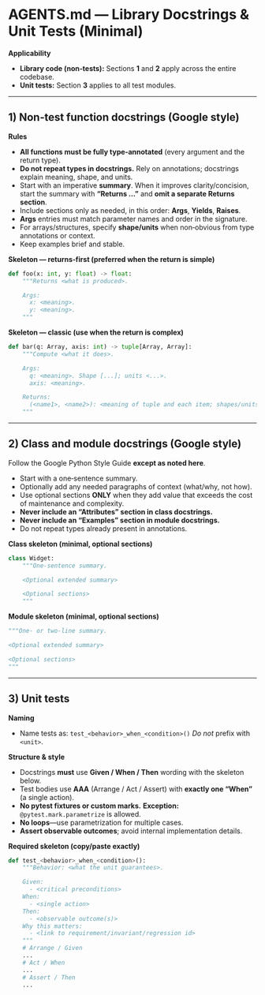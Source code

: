 # AGENTS.md — Library Docstrings & Unit Tests (Minimal)

**Applicability**

* **Library code (non‑tests):** Sections **1** and **2** apply across the entire codebase.
* **Unit tests:** Section **3** applies to all test modules.

---

## 1) Non‑test function docstrings (Google style)

**Rules**

* **All functions must be fully type‑annotated** (every argument and the return type).
* **Do not repeat types in docstrings.** Rely on annotations; docstrings explain meaning, shape, and units.
* Start with an imperative **summary**. When it improves clarity/concision, start the summary with **“Returns …”** and **omit a separate Returns section**.
* Include sections only as needed, in this order: **Args**, **Yields**, **Raises**.
* **Args** entries must match parameter names and order in the signature.
* For arrays/structures, specify **shape/units** when non‑obvious from type annotations or context.
* Keep examples brief and stable.

**Skeleton — returns‑first (preferred when the return is simple)**

```python
def foo(x: int, y: float) -> float:
    """Returns <what is produced>.

    Args:
      x: <meaning>.
      y: <meaning>.
    """
```

**Skeleton — classic (use when the return is complex)**

```python
def bar(q: Array, axis: int) -> tuple[Array, Array]:
    """Compute <what it does>.

    Args:
      q: <meaning>. Shape [...]; units <...>.
      axis: <meaning>.

    Returns:
      (<name1>, <name2>): <meaning of tuple and each item; shapes/units>.
    """
```

---

## 2) Class and module docstrings (Google style)

Follow the Google Python Style Guide **except as noted here**.

* Start with a one‑sentence summary.
* Optionally add any needed paragraphs of context (what/why, not how).
* Use optional sections **ONLY** when they add value that exceeds the cost of maintenance and complexity.
* **Never include an “Attributes” section in class docstrings.**
* **Never include an “Examples” section in module docstrings.**
* Do not repeat types already present in annotations.

**Class skeleton (minimal, optional sections)**

```python
class Widget:
    """One‑sentence summary.

    <Optional extended summary>

    <Optional sections>
    """
```

**Module skeleton (minimal, optional sections)**

```python
"""One‑ or two‑line summary.

<Optional extended summary>

<Optional sections>
"""
```

---

## 3) Unit tests

**Naming**

* Name tests as: `test_<behavior>_when_<condition>()`
  *Do not* prefix with `<unit>`.

**Structure & style**

* Docstrings **must** use **Given / When / Then** wording with the skeleton below.
* Test bodies use **AAA** (Arrange / Act / Assert) with **exactly one “When”** (a single action).
* **No pytest fixtures or custom marks.**
  **Exception:** `@pytest.mark.parametrize` is allowed.
* **No loops**—use parametrization for multiple cases.
* **Assert observable outcomes**; avoid internal implementation details.

**Required skeleton (copy/paste exactly)**

```python
def test_<behavior>_when_<condition>():
    """Behavior: <what the unit guarantees>.

    Given:
      - <critical preconditions>
    When:
      - <single action>
    Then:
      - <observable outcome(s)>
    Why this matters:
      - <link to requirement/invariant/regression id>
    """
    # Arrange / Given
    ...
    # Act / When
    ...
    # Assert / Then
    ...
```
